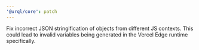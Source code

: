 ```yaml
---
'@urql/core': patch
---
```


Fix incorrect JSON stringification of objects from different JS contexts. This could lead to invalid variables being generated in the Vercel Edge runtime specifically.
